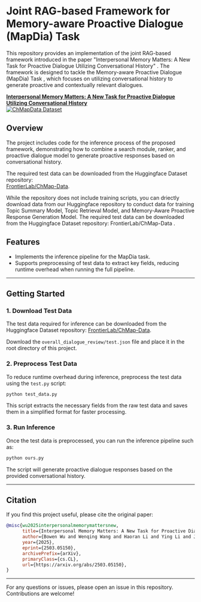 # Joint RAG-based Framework for Memory-aware Proactive Dialogue (MapDia) Task

This repository provides an implementation of the joint RAG-based framework introduced in the paper "Interpersonal Memory Matters: A New Task for Proactive Dialogue Utilizing Conversational History" . The framework is designed to tackle the Memory-aware Proactive Dialogue (MapDia) Task , which focuses on utilizing conversational history to generate proactive and contextually relevant dialogues.


**[Interpersonal Memory Matters: A New Task for Proactive Dialogue Utilizing Conversational History](https://arxiv.org/abs/2503.05150)**
</br>
[![ChMapData Dataset](https://img.shields.io/badge/%F0%9F%A4%97%20Hugging%20Face-Dataset-violet)](https://huggingface.co/datasets/FrontierLab/ChMap-Data)

## Overview

The project includes code for the inference process of the proposed framework, demonstrating how to combine a search module, ranker, and proactive dialogue model to generate proactive responses based on conversational history.

The required test data can be downloaded from the Huggingface Dataset repository:  
[FrontierLab/ChMap-Data](https://huggingface.co/datasets/FrontierLab/ChMap-Data).

While the repository does not include training scripts, you can driectly download data from our Huggingface repository to conduct data for training Topic Summary Model, Topic Retrieval Model, and Memory-Aware Proactive Response Generation Model.
The required test data can be downloaded from the Huggingface Dataset repository:
FrontierLab/ChMap-Data .

## Features

- Implements the inference pipeline for the MapDia task.
- Supports preprocessing of test data to extract key fields, reducing runtime overhead when running the full pipeline.

---

## Getting Started

### 1. Download Test Data

The test data required for inference can be downloaded from the Huggingface Dataset repository:
[FrontierLab/ChMap-Data](https://huggingface.co/datasets/FrontierLab/ChMap-Data).

Download the `overall_dialogue_review/test.json` file and place it in the root directory of this project.

### 2. Preprocess Test Data

To reduce runtime overhead during inference, preprocess the test data using the `test.py` script:
```bash
python test_data.py
```

This script extracts the necessary fields from the raw test data and saves them in a simplified format for faster processing.

### 3. Run Inference

Once the test data is preprocessed, you can run the inference pipeline such as:
```bash
python ours.py
```

The script will generate proactive dialogue responses based on the provided conversational history.

---

## Citation

If you find this project useful, please cite the original paper:

```bibtex
@misc{wu2025interpersonalmemorymattersnew,
      title={Interpersonal Memory Matters: A New Task for Proactive Dialogue Utilizing Conversational History}, 
      author={Bowen Wu and Wenqing Wang and Haoran Li and Ying Li and Jingsong Yu and Baoxun Wang},
      year={2025},
      eprint={2503.05150},
      archivePrefix={arXiv},
      primaryClass={cs.CL},
      url={https://arxiv.org/abs/2503.05150}, 
}
```

---

For any questions or issues, please open an issue in this repository. Contributions are welcome!
